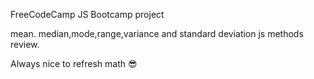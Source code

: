 FreeCodeCamp JS Bootcamp project

mean. median,mode,range,variance and standard deviation js methods review.

Always nice to refresh math 😎

